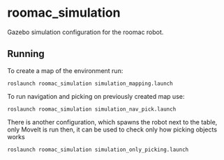 # roomac_simulation

Gazebo simulation configuration for the roomac robot.

## Running

To create a map of the environment run:
```
roslaunch roomac_simulation simulation_mapping.launch
```

To run navigation and picking on previously created map use:
```
roslaunch roomac_simulation simulation_nav_pick.launch
```

There is another configuration, which spawns the robot next to the table, only MoveIt is run then, it can be used to check only how picking objects works
```
roslaunch roomac_simulation simulation_only_picking.launch
```
